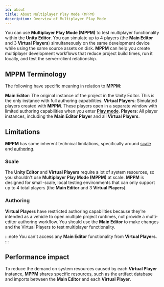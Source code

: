 ```yaml
---
id: about
title: About Multiplayer Play Mode (MPPM)
description: Overview of Multiplayer Play Mode
---
```


You can use **Multiplayer Play Mode (MPPM)** to test multiplayer functionality within the **Unity Editor**. You can simulate up to 4 players (the **Main Editor** and 3 **Virtual Players**) simultaneously on the same development device while using the same source assets on disk. **MPPM** can help you create multiplayer development workflows that reduce project build times, run it locally, and test the server-client relationship.

## MPPM Terminology

The following have specific meaning in relation to **MPPM**:

**Main Editor**: The original instance of the project in the Unity Editor. This is the only instance with full authoring capabilities.
**Virtual Players**: Simulated players created with **MPPM**. These players open in a separate window with limited authoring capabilities when you enter **[Play mode](https://docs.unity3d.com/Manual/GameView.html)**.
**Players**: All player instances, including the **Main Editor Player** and all **Virtual Players**.

## Limitations

**MPPM** has some inherent technical limitations, specifically around [scale](#scale) and [authoring](#authoring).

### Scale

The **Unity Editor** and **Virtual Players** require a lot of system resources, so you shouldn't use **Multiplayer Play Mode (MPPM)** at scale. **MPPM** is designed for small-scale, local testing environments that can only support up to 4 total players (the **Main Editor** and 3 **Virtual Players**). 

### Authoring

**Virtual Players** have restricted authoring capabilities because they're intended as a vehicle to open multiple project runtimes, not provide a multi-editor authoring workflow. You should use the **Main Editor** to make changes and the Virtual Players to test multiplayer functionality.

:::note
You can't access any **Main Editor** functionality from **Virtual Players**.
:::

## Performance impact

To reduce the demand on system resources caused by each **Virtual Player** instance, **MPPM** shares specific resources, such as the artifact database and imports between the **Main Editor** and each **Virtual Player**.